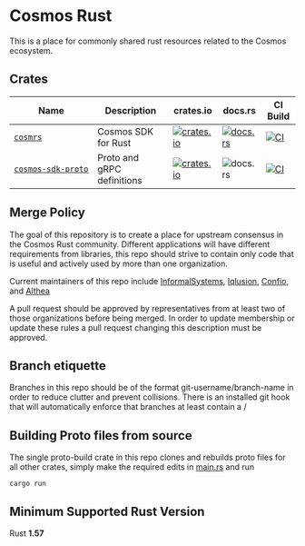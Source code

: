 # Cosmos Rust

This is a place for commonly shared rust resources related to the Cosmos ecosystem.

## Crates

| Name                 | Description                 | crates.io | docs.rs | CI Build |
|----------------------|-----------------------------|-----------|---------|----------|
| [`cosmrs`]           | Cosmos SDK for Rust         | [![crates.io][cosmrs-crate-img]][cosmrs-crate-link] | [![docs.rs][cosmrs-docs-img]][cosmrs-docs-link] | [![CI][cosmrs-ci-img]][cosmrs-ci-link] |
| [`cosmos‑sdk‑proto`] | Proto and gRPC definitions  | [![crates.io][cosmos-sdk-proto-crate-img]][cosmrs-crate-link] | ![docs.rs][cosmos-sdk-proto-docs-img] | [![CI][cosmos-sdk-proto-ci-img]][cosmos-sdk-proto-ci-link] |

## Merge Policy

The goal of this repository is to create a place for upstream consensus in the Cosmos Rust community. Different applications will have different requirements from libraries, this repo should strive to contain only code that is useful and actively used by more than one organization.

Current maintainers of this repo include [InformalSystems](https://github.com/informalsystems), [Iqlusion](https://github.com/iqlusioninc), [Confio](https://github.com/confio), and [Althea](https://github.com/althea-net)

A pull request should be approved by representatives from at least two of those organizations
before being merged. In order to update membership or update these rules a pull request changing
this description must be approved.

## Branch etiquette

Branches in this repo should be of the format git-username/branch-name in order to reduce
clutter and prevent collisions. There is an installed git hook that will automatically enforce
that branches at least contain a /

## Building Proto files from source

The single proto-build crate in this repo clones and rebuilds proto files for
all other crates, simply make the required edits in [main.rs](proto-build/main.rs) and run

    cargo run

## Minimum Supported Rust Version

Rust **1.57**

[//]: # "crates"

[`cosmrs`]: https://github.com/cosmos/cosmos-rust/tree/main/cosmrs
[`cosmos‑sdk‑proto`]: https://github.com/cosmos/cosmos-rust/tree/main/cosmos-sdk-proto

[//]: # "badges"

[cosmrs-crate-img]: https://img.shields.io/crates/v/cosmrs.svg?logo=rust
[cosmrs-crate-link]: https://crates.io/crates/cosmrs
[cosmrs-docs-img]: https://docs.rs/cosmrs/badge.svg
[cosmrs-docs-link]: https://docs.rs/cosmrs/
[cosmrs-ci-img]: https://github.com/cosmos/cosmos-rust/workflows/cosmrs/badge.svg
[cosmrs-ci-link]: https://github.com/cosmos/cosmos-rust/actions/workflows/cosmrs.yml

[cosmos-sdk-proto-crate-img]: https://img.shields.io/crates/v/cosmos-sdk-proto.svg?logo=rust
[cosmrs-crate-link]: https://crates.io/crates/cosmos-sdk-proto
[cosmos-sdk-proto-docs-img]: https://docs.rs/cosmos-sdk-proto/badge.svg
[cosmos-sdk-proto-docs-link]: https://docs.rs/cosmos-sdk-proto/
[cosmos-sdk-proto-ci-img]: https://github.com/cosmos/cosmos-rust/workflows/cosmos-sdk-proto/badge.svg
[cosmos-sdk-proto-ci-link]: https://github.com/cosmos/cosmos-rust/actions/workflows/cosmos-sdk-proto.yml
